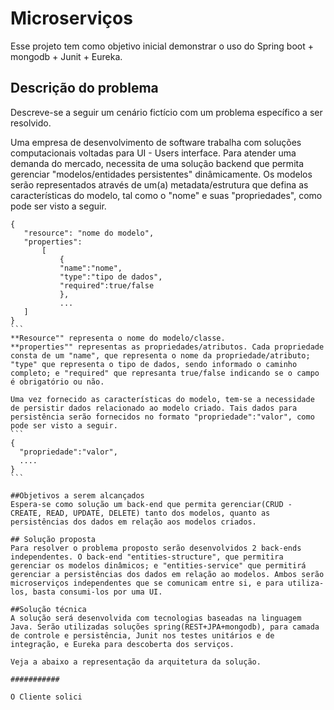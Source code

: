# Microserviços
Esse projeto tem como objetivo inicial demonstrar o uso do Spring boot + mongodb + Junit + Eureka.

## Descrição do problema
Descreve-se a seguir um cenário fictício com um problema específico a ser resolvido. 

Uma empresa de desenvolvimento de software trabalha com soluções computacionais voltadas para UI - Users interface. Para atender uma demanda do mercado, necessita de uma solução backend que permita gerenciar "modelos/entidades persistentes" dinâmicamente. Os modelos serão representados através de um(a) metadata/estrutura que defina as características do modelo, tal como o "nome" e suas "propriedades", como pode ser visto a seguir.
 ````
 {
    "resource": "nome do modelo",
    "properties":
        [
            {
            "name":"nome",
            "type":"tipo de dados",
            "required":true/false
            },
            ...
    ]
}
```
**Resource"" representa o nome do modelo/classe.
**properties"" representas as propriedades/atributos. Cada propriedade consta de um "name", que representa o nome da propriedade/atributo; "type" que representa o tipo de dados, sendo informado o caminho completo; e "required" que represanta true/false indicando se o campo é obrigatório ou não.

Uma vez fornecido as características do modelo, tem-se a necessidade de persistir dados relacionado ao modelo criado. Tais dados para persistência serão fornecidos no formato "propriedade":"valor", como pode ser visto a seguir.
```
{
   "propriedade":"valor",
   ....
}
```

##Objetivos a serem alcançados
Espera-se como solução um back-end que permita gerenciar(CRUD - CREATE, READ, UPDATE, DELETE) tanto dos modelos, quanto as persistências dos dados em relação aos modelos criados.

## Solução proposta
Para resolver o problema proposto serão desenvolvidos 2 back-ends independentes. O back-end "entities-structure", que permitira gerenciar os modelos dinâmicos; e "entities-service" que permitirá gerenciar a persistências dos dados em relação ao modelos. Ambos serão microserviços independentes que se comunicam entre si, e para utiliza-los, basta consumi-los por uma UI. 

##Solução técnica
A solução será desenvolvida com tecnologias baseadas na linguagem Java. Serão utilizadas soluções spring(REST+JPA+mongodb), para camada de controle e persistência, Junit nos testes unitários e de integração, e Eureka para descoberta dos serviços.

Veja a abaixo a representação da arquitetura da solução.

###########

O Cliente solici
